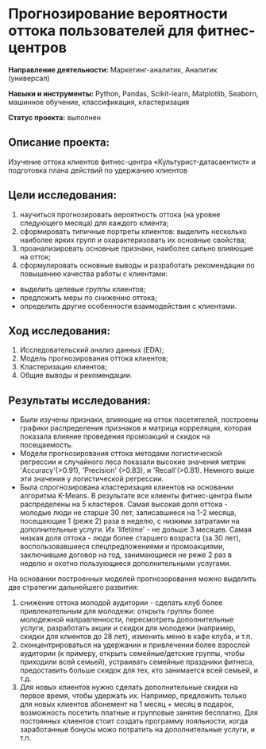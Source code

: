 # Прогнозирование вероятности оттока пользователей для фитнес-центров

**Направление деятельности:** Маркетинг-аналитик, Аналитик (универсал)

**Навыки и инструменты:** Python, Pandas, Scikit-learn, Matplotlib, Seaborn, машинное обучение, классификация, кластеризация

**Статус проекта:** выполнен

## Описание проекта:
Изучение оттока клиентов фитнес-центра «Культурист-датасаентист» и подготовка плана действий по удержанию клиентов

## Цели исследования:
1) научиться прогнозировать вероятность оттока (на уровне следующего месяца) для каждого клиента;
2) сформировать типичные портреты клиентов: выделить несколько наиболее ярких групп и охарактеризовать их основные свойства;
3) проанализировать основные признаки, наиболее сильно влияющие на отток;
4) сформулировать основные выводы и разработать рекомендации по повышению качества работы с клиентами:
  - выделить целевые группы клиентов;
  - предложить меры по снижению оттока;
  - определить другие особенности взаимодействия с клиентами.
  
## Ход исследования:

1) Исследовательский анализ данных (EDA);
2) Модель прогнозирования оттока клиентов;
3) Кластеризация клиентов;
4) Общие выводы и рекомендации.

## Результаты исследования:

- Были изучены признаки, влияющие на отток посетителей, построены графики распределения признаков и матрица корреляции, которая показала влияние проведения промоакций и скидок на посещаемость.
- Модели прогнозирования оттока методами логистической регрессии и случайного леса показали высокие значения метрик 'Accuracy'(>0.91), 'Precision' (>0.83), и 'Recall'(>0.81). Немного выше эти значения у логистической регрессии.
- Была спрогнозирована кластеризация клиентов на основании алгоритма K-Means. В результате все клиенты фитнес-центра были распределены на 5 кластеров. Самая высокая доля оттока - молодые люди не старше 30 лет, записавшиеся на 1-2 месяца, посещающие 1 (реже 2) раза в неделю, с низкими затратами на дополнительные услуги. Их 'lifetime' - не дольше 3 месяцев. Самая низкая доля оттока - люди более старшего возраста (за 30 лет), воспользовавшиеся спецпредложениями и промоакциями, заключившие договор на год, занимающиеся не реже 2 раз в неделю и охотно пользующиеся дополнительными услугами.

На основании построенных моделей прогнозорования можно выделить две стратегии дальнейшего развития:
1) снижение оттока молодой аудитории - сделать клуб более привлекательным для молодежи: открыть группы более молодежной направленности, пересмотреть дополнительные услуги, разработать акции и скидки для молодежи (например, скидки для клиентов до 28 лет), изменить меню в кафе клуба, и т.п.
2) сконцентрироваться на удержании и привлечении более взрослой аудитории (к примеру, открыть семейные/детские группы, чтобы приходили всей семьей), устраивать семейные праздники фитнеса, предоставить больше скидок для тех, кто занимается всей семьей, и т.д.
3) Для новых клиентов нужно сделать дополнительные скидки на первое время, чтобы удержать их. Например, предложить только для новых клиентов абонемент на 1 месяц + месяц в подарок, возможность посетить платные и групповые занятия бесплатно, Для постоянных клиентов стоит создать программу лояльности, когда заработанные бонусы можо потратить на дополнительные услуги, и т.п.
